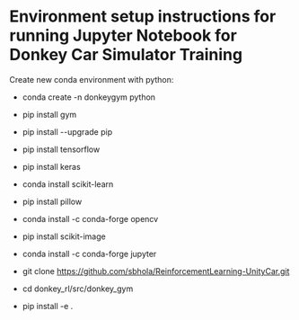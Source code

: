 # Environment setup instructions for running Jupyter Notebook for Donkey Car Simulator Training


Create new conda environment with python:  
- conda create -n donkeygym python

- pip install gym

- pip install --upgrade pip

- pip install tensorflow

- pip install keras

- conda install scikit-learn

- pip install pillow

- conda install -c conda-forge opencv
 
- pip install scikit-image

- conda install -c conda-forge jupyter

- git clone https://github.com/sbhola/ReinforcementLearning-UnityCar.git

- cd donkey_rl/src/donkey_gym

- pip install -e .